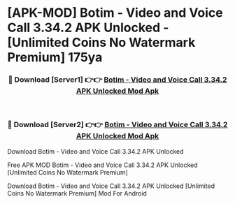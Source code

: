 # [APK-MOD] Botim - Video and Voice Call 3.34.2 APK Unlocked - [Unlimited Coins No Watermark Premium] 175ya



<div align="center">
<h3>🔴 Download [Server1] 👉👉 <a href="https://momento.my/?title=Botim_-_Video_and_Voice_Call_3.34.2_APK_Unlocked">Botim - Video and Voice Call 3.34.2 APK Unlocked Mod Apk</a></h3><br>

<h3>🔴 Download [Server2] 👉👉 <a href="https://momento.my/?title=Botim_-_Video_and_Voice_Call_3.34.2_APK_Unlocked">Botim - Video and Voice Call 3.34.2 APK Unlocked Mod Apk</a></h3>
</div>



Download Botim - Video and Voice Call 3.34.2 APK Unlocked 

Free APK MOD Botim - Video and Voice Call 3.34.2 APK Unlocked [Unlimited Coins No Watermark Premium]

Download Botim - Video and Voice Call 3.34.2 APK Unlocked [Unlimited Coins No Watermark Premium] Mod For Android
